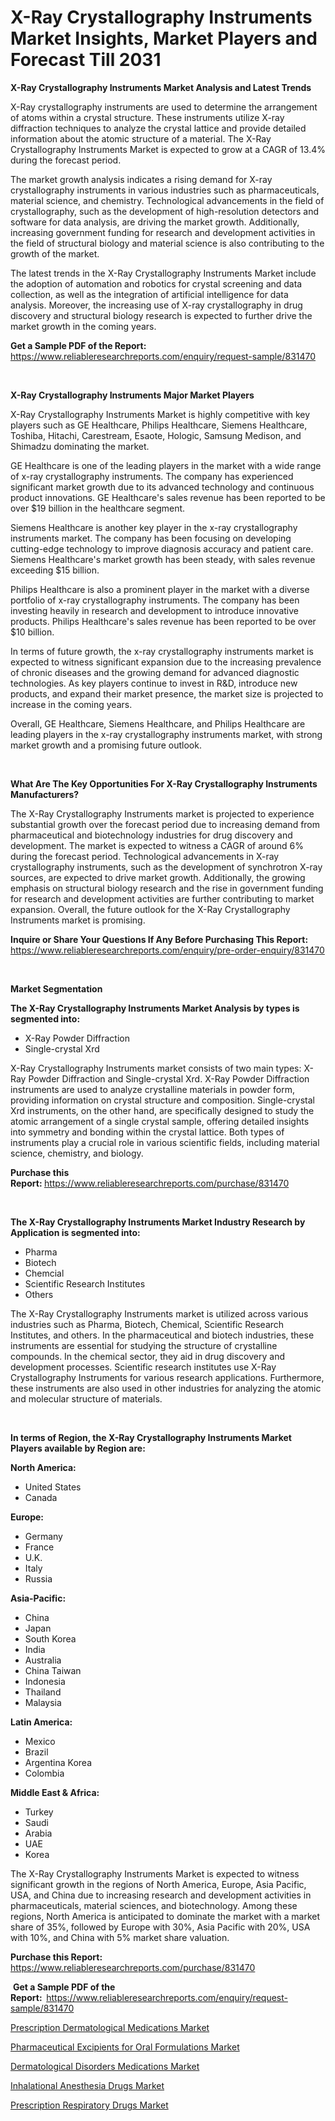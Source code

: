 <p><h1>X-Ray Crystallography Instruments Market Insights, Market Players and Forecast Till 2031</h1></p><p><strong>X-Ray Crystallography Instruments Market Analysis and Latest Trends</strong></p>
<p><p>X-Ray crystallography instruments are used to determine the arrangement of atoms within a crystal structure. These instruments utilize X-ray diffraction techniques to analyze the crystal lattice and provide detailed information about the atomic structure of a material. The X-Ray Crystallography Instruments Market is expected to grow at a CAGR of 13.4% during the forecast period.</p><p>The market growth analysis indicates a rising demand for X-ray crystallography instruments in various industries such as pharmaceuticals, material science, and chemistry. Technological advancements in the field of crystallography, such as the development of high-resolution detectors and software for data analysis, are driving the market growth. Additionally, increasing government funding for research and development activities in the field of structural biology and material science is also contributing to the growth of the market.</p><p>The latest trends in the X-Ray Crystallography Instruments Market include the adoption of automation and robotics for crystal screening and data collection, as well as the integration of artificial intelligence for data analysis. Moreover, the increasing use of X-ray crystallography in drug discovery and structural biology research is expected to further drive the market growth in the coming years.</p></p>
<p><strong>Get a Sample PDF of the Report:&nbsp;</strong> <a href="https://www.reliableresearchreports.com/enquiry/request-sample/831470">https://www.reliableresearchreports.com/enquiry/request-sample/831470</a></p>
<p>&nbsp;</p>
<p><strong>X-Ray Crystallography Instruments Major Market Players</strong></p>
<p><p>X-Ray Crystallography Instruments Market is highly competitive with key players such as GE Healthcare, Philips Healthcare, Siemens Healthcare, Toshiba, Hitachi, Carestream, Esaote, Hologic, Samsung Medison, and Shimadzu dominating the market. </p><p>GE Healthcare is one of the leading players in the market with a wide range of x-ray crystallography instruments. The company has experienced significant market growth due to its advanced technology and continuous product innovations. GE Healthcare's sales revenue has been reported to be over $19 billion in the healthcare segment.</p><p>Siemens Healthcare is another key player in the x-ray crystallography instruments market. The company has been focusing on developing cutting-edge technology to improve diagnosis accuracy and patient care. Siemens Healthcare's market growth has been steady, with sales revenue exceeding $15 billion.</p><p>Philips Healthcare is also a prominent player in the market with a diverse portfolio of x-ray crystallography instruments. The company has been investing heavily in research and development to introduce innovative products. Philips Healthcare's sales revenue has been reported to be over $10 billion.</p><p>In terms of future growth, the x-ray crystallography instruments market is expected to witness significant expansion due to the increasing prevalence of chronic diseases and the growing demand for advanced diagnostic technologies. As key players continue to invest in R&D, introduce new products, and expand their market presence, the market size is projected to increase in the coming years.</p><p>Overall, GE Healthcare, Siemens Healthcare, and Philips Healthcare are leading players in the x-ray crystallography instruments market, with strong market growth and a promising future outlook.</p></p>
<p>&nbsp;</p>
<p><strong>What Are The Key Opportunities For X-Ray Crystallography Instruments Manufacturers?</strong></p>
<p><p>The X-Ray Crystallography Instruments market is projected to experience substantial growth over the forecast period due to increasing demand from pharmaceutical and biotechnology industries for drug discovery and development. The market is expected to witness a CAGR of around 6% during the forecast period. Technological advancements in X-ray crystallography instruments, such as the development of synchrotron X-ray sources, are expected to drive market growth. Additionally, the growing emphasis on structural biology research and the rise in government funding for research and development activities are further contributing to market expansion. Overall, the future outlook for the X-Ray Crystallography Instruments market is promising.</p></p>
<p><strong>Inquire or Share Your Questions If Any Before Purchasing This Report:</strong> <a href="https://www.reliableresearchreports.com/enquiry/pre-order-enquiry/831470">https://www.reliableresearchreports.com/enquiry/pre-order-enquiry/831470</a></p>
<p>&nbsp;</p>
<p><strong>Market Segmentation</strong></p>
<p><strong>The X-Ray Crystallography Instruments Market Analysis by types is segmented into:</strong></p>
<p><ul><li>X-Ray Powder Diffraction</li><li>Single-crystal Xrd</li></ul></p>
<p><p>X-Ray Crystallography Instruments market consists of two main types: X-Ray Powder Diffraction and Single-crystal Xrd. X-Ray Powder Diffraction instruments are used to analyze crystalline materials in powder form, providing information on crystal structure and composition. Single-crystal Xrd instruments, on the other hand, are specifically designed to study the atomic arrangement of a single crystal sample, offering detailed insights into symmetry and bonding within the crystal lattice. Both types of instruments play a crucial role in various scientific fields, including material science, chemistry, and biology.</p></p>
<p><strong>Purchase this Report:&nbsp;</strong><a href="https://www.reliableresearchreports.com/purchase/831470">https://www.reliableresearchreports.com/purchase/831470</a></p>
<p>&nbsp;</p>
<p><strong>The X-Ray Crystallography Instruments Market Industry Research by Application is segmented into:</strong></p>
<p><ul><li>Pharma</li><li>Biotech</li><li>Chemcial</li><li>Scientific Research Institutes</li><li>Others</li></ul></p>
<p><p>The X-Ray Crystallography Instruments market is utilized across various industries such as Pharma, Biotech, Chemical, Scientific Research Institutes, and others. In the pharmaceutical and biotech industries, these instruments are essential for studying the structure of crystalline compounds. In the chemical sector, they aid in drug discovery and development processes. Scientific research institutes use X-Ray Crystallography Instruments for various research applications. Furthermore, these instruments are also used in other industries for analyzing the atomic and molecular structure of materials.</p></p>
<p>&nbsp;</p>
<p><strong>In terms of Region, the X-Ray Crystallography Instruments Market Players available by Region are:</strong></p>
<p>
    <p> <strong> North America: </strong>
        <ul>
            <li>United States</li>
            <li>Canada</li>
        </ul>
        </p> 
    <p> <strong> Europe: </strong>
        <ul>
            <li>Germany</li>
            <li>France</li>
            <li>U.K.</li>
            <li>Italy</li>
            <li>Russia</li>
        </ul>
        </p> 
    <p> <strong> Asia-Pacific: </strong>
        <ul>
            <li>China</li>
            <li>Japan</li>
            <li>South Korea</li>
            <li>India</li>
            <li>Australia</li>
            <li>China Taiwan</li>
            <li>Indonesia</li>
            <li>Thailand</li>
            <li>Malaysia</li>
        </ul>
        </p> 
    <p> <strong> Latin America: </strong>
        <ul>
            <li>Mexico</li>
            <li>Brazil</li>
            <li>Argentina Korea</li>
            <li>Colombia</li>
        </ul>
        </p> 
    <p> <strong> Middle East & Africa: </strong>
        <ul>
            <li>Turkey</li>
            <li>Saudi</li>
            <li>Arabia</li>
            <li>UAE</li>
            <li>Korea</li>
        </ul>
    </p>
    </p>
<p><p>The X-Ray Crystallography Instruments Market is expected to witness significant growth in the regions of North America, Europe, Asia Pacific, USA, and China due to increasing research and development activities in pharmaceuticals, material sciences, and biotechnology. Among these regions, North America is anticipated to dominate the market with a market share of 35%, followed by Europe with 30%, Asia Pacific with 20%, USA with 10%, and China with 5% market share valuation.</p></p>
<p><strong>Purchase this Report: </strong><a href="https://www.reliableresearchreports.com/purchase/831470">https://www.reliableresearchreports.com/purchase/831470</a></p>
<p>&nbsp;<strong>Get a Sample PDF of the Report:&nbsp;&nbsp;</strong><a href="https://www.reliableresearchreports.com/enquiry/request-sample/831470">https://www.reliableresearchreports.com/enquiry/request-sample/831470</a></p>
<p><strong></strong></p>
<p><p><a href="https://medium.com/@larrytran2023/prescription-dermatological-medications-market-share-evolution-and-market-growth-trends-2024-2031-ab1851bc0fc3">Prescription Dermatological Medications Market</a></p><p><a href="https://medium.com/@larrytran2023/pharmaceutical-excipients-for-oral-formulations-market-exploring-market-share-market-trends-and-22ee8fb69f76">Pharmaceutical Excipients for Oral Formulations Market</a></p><p><a href="https://medium.com/@larrytran2023/dermatological-disorders-medications-market-insight-market-trends-growth-forecasted-from-2024-to-1a96ec9cf362">Dermatological Disorders Medications Market</a></p><p><a href="https://medium.com/@larrytran2023/inhalational-anesthesia-drugs-market-size-market-outlook-and-market-forecast-2024-to-2031-f2c98e2dbb59">Inhalational Anesthesia Drugs Market</a></p><p><a href="https://medium.com/@larrytran2023/prescription-respiratory-drugs-market-comprehensive-assessment-by-type-application-and-geography-033934c7b7e1">Prescription Respiratory Drugs Market</a></p></p>